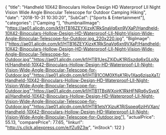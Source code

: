 {
	"title": "Handheld 10X42 Binoculars Hollow Design HD Waterproof Lll Night Vision Wide Angle Binocular Telescope for Outdoor Camping Hiking",
	"date": "2018-10-31 10:30:20",
	"SubCat": ["Sports & Entertainment"],
	"categories": ["Camping "],
	"thumbnailImage": "https://ae01.alicdn.com/kf/HTB16ZEYXizxK1RkSnaVq6xn9VXaP/Handheld-10X42-Binoculars-Hollow-Design-HD-Waterproof-Lll-Night-Vision-Wide-Angle-Binocular-Telescope-for-Outdoor.jpg_220x220.jpg",
	"BigImage": ["https://ae01.alicdn.com/kf/HTB16ZEYXizxK1RkSnaVq6xn9VXaP/Handheld-10X42-Binoculars-Hollow-Design-HD-Waterproof-Lll-Night-Vision-Wide-Angle-Binocular-Telescope-for-Outdoor.jpg","https://ae01.alicdn.com/kf/HTB1UesZXjDuK1RjSszdq6xGLpXaH/Handheld-10X42-Binoculars-Hollow-Design-HD-Waterproof-Lll-Night-Vision-Wide-Angle-Binocular-Telescope-for-Outdoor.jpg","https://ae01.alicdn.com/kf/HTB1COM0XfjsK1Rjy1Xaq6zispXaT/Handheld-10X42-Binoculars-Hollow-Design-HD-Waterproof-Lll-Night-Vision-Wide-Angle-Binocular-Telescope-for-Outdoor.jpg","https://ae01.alicdn.com/kf/HTB1TBsWXojrK1RkHFNRq6ySvpXaI/Handheld-10X42-Binoculars-Hollow-Design-HD-Waterproof-Lll-Night-Vision-Wide-Angle-Binocular-Telescope-for-Outdoor.jpg","https://ae01.alicdn.com/kf/HTB1etsYXjzuK1RjSspeq6ziHVXan/Handheld-10X42-Binoculars-Hollow-Design-HD-Waterproof-Lll-Night-Vision-Wide-Angle-Binocular-Telescope-for-Outdoor.jpg"],
	"actualPrice": 55.13,
	"comparePrice": 77.65,
	"linkurl": "http://s.click.aliexpress.com/e/fZu9Z3w",
	"inStock": 122
}
